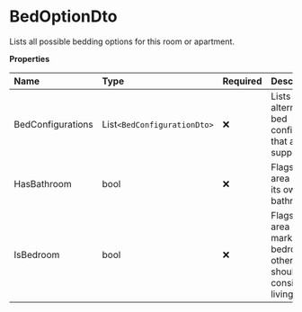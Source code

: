 # BedOptionDto

Lists all possible bedding options for this room or apartment.

**Properties**

| Name              | Type                        | Required | Description                                                                                  |
| :---------------- | :-------------------------- | :------- | :------------------------------------------------------------------------------------------- |
| BedConfigurations | List`<BedConfigurationDto>` | ❌       | Lists all alternative bed configurations that are supported.                                 |
| HasBathroom       | bool                        | ❌       | Flags if this area includes its own bathroom.                                                |
| IsBedroom         | bool                        | ❌       | Flags if this area is marked as a bedroom, otherwise, it should be considered a living room. |

<!-- This file was generated by liblab | https://liblab.com/ -->
